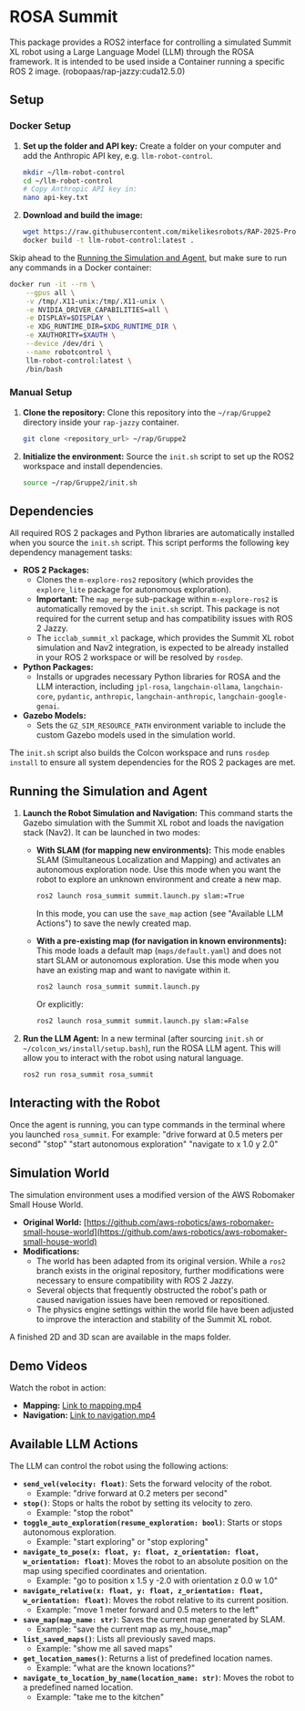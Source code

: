 # ROSA Summit

This package provides a ROS2 interface for controlling a simulated Summit XL robot using a Large Language Model (LLM) through the ROSA framework.
It is intended to be used inside a Container running a specific ROS 2 image. (robopaas/rap-jazzy:cuda12.5.0)

## Setup

### Docker Setup

1. **Set up the folder and API key:**
   Create a folder on your computer and add the Anthropic API key, e.g. `llm-robot-control`.

   ```bash
   mkdir ~/llm-robot-control
   cd ~/llm-robot-control
   # Copy Anthropic API key in:
   nano api-key.txt
   ```

1. **Download and build the image:**
   ```bash
   wget https://raw.githubusercontent.com/mikelikesrobots/RAP-2025-Project-Group-2/refs/heads/main/Dockerfile
   docker build -t llm-robot-control:latest .
   ```

Skip ahead to the [Running the Simulation and Agent](#running-the-simulation-and-agent), but make sure to run any commands in a Docker container:

```bash
docker run -it --rm \
    --gpus all \
    -v /tmp/.X11-unix:/tmp/.X11-unix \
    -e NVIDIA_DRIVER_CAPABILITIES=all \
    -e DISPLAY=$DISPLAY \
    -e XDG_RUNTIME_DIR=$XDG_RUNTIME_DIR \
    -e XAUTHORITY=$XAUTH \
    --device /dev/dri \
    --name robotcontrol \
    llm-robot-control:latest \
    /bin/bash
```

### Manual Setup

1.  **Clone the repository:**
    Clone this repository into the `~/rap/Gruppe2` directory inside your `rap-jazzy` container.

    ```bash
    git clone <repository_url> ~/rap/Gruppe2
    ```

2.  **Initialize the environment:**
    Source the `init.sh` script to set up the ROS2 workspace and install dependencies.
    ```bash
    source ~/rap/Gruppe2/init.sh
    ```

## Dependencies

All required ROS 2 packages and Python libraries are automatically installed when you source the `init.sh` script. This script performs the following key dependency management tasks:

- **ROS 2 Packages:**
  - Clones the `m-explore-ros2` repository (which provides the `explore_lite` package for autonomous exploration).
  - **Important:** The `map_merge` sub-package within `m-explore-ros2` is automatically removed by the `init.sh` script. This package is not required for the current setup and has compatibility issues with ROS 2 Jazzy.
  - The `icclab_summit_xl` package, which provides the Summit XL robot simulation and Nav2 integration, is expected to be already installed in your ROS 2 workspace or will be resolved by `rosdep`.
- **Python Packages:**
  - Installs or upgrades necessary Python libraries for ROSA and the LLM interaction, including `jpl-rosa`, `langchain-ollama`, `langchain-core`, `pydantic`, `anthropic`, `langchain-anthropic`, `langchain-google-genai`.
- **Gazebo Models:**
  - Sets the `GZ_SIM_RESOURCE_PATH` environment variable to include the custom Gazebo models used in the simulation world.

The `init.sh` script also builds the Colcon workspace and runs `rosdep install` to ensure all system dependencies for the ROS 2 packages are met.

## Running the Simulation and Agent

1.  **Launch the Robot Simulation and Navigation:**
    This command starts the Gazebo simulation with the Summit XL robot and loads the navigation stack (Nav2). It can be launched in two modes:

    - **With SLAM (for mapping new environments):**
      This mode enables SLAM (Simultaneous Localization and Mapping) and activates an autonomous exploration node. Use this mode when you want the robot to explore an unknown environment and create a new map.

      ```bash
      ros2 launch rosa_summit summit.launch.py slam:=True
      ```

      In this mode, you can use the `save_map` action (see "Available LLM Actions") to save the newly created map.

    - **With a pre-existing map (for navigation in known environments):**
      This mode loads a default map (`maps/default.yaml`) and does not start SLAM or autonomous exploration. Use this mode when you have an existing map and want to navigate within it.
      ```bash
      ros2 launch rosa_summit summit.launch.py
      ```
      Or explicitly:
      ```bash
      ros2 launch rosa_summit summit.launch.py slam:=False
      ```

2.  **Run the LLM Agent:**
    In a new terminal (after sourcing `init.sh` or `~/colcon_ws/install/setup.bash`), run the ROSA LLM agent. This will allow you to interact with the robot using natural language.
    ```bash
    ros2 run rosa_summit rosa_summit
    ```

## Interacting with the Robot

Once the agent is running, you can type commands in the terminal where you launched `rosa_summit`. For example:
"drive forward at 0.5 meters per second"
"stop"
"start autonomous exploration"
"navigate to x 1.0 y 2.0"

## Simulation World

The simulation environment uses a modified version of the AWS Robomaker Small House World.

- **Original World:** [https://github.com/aws-robotics/aws-robomaker-small-house-world](https://github.com/aws-robotics/aws-robomaker-small-house-world)
- **Modifications:**
  - The world has been adapted from its original version. While a `ros2` branch exists in the original repository, further modifications were necessary to ensure compatibility with ROS 2 Jazzy.
  - Several objects that frequently obstructed the robot's path or caused navigation issues have been removed or repositioned.
  - The physics engine settings within the world file have been adjusted to improve the interaction and stability of the Summit XL robot.

A finished 2D and 3D scan are available in the maps folder.

## Demo Videos

Watch the robot in action:

- **Mapping:** [Link to mapping.mp4](./demo/mapping.mp4)
- **Navigation:** [Link to navigation.mp4](./demo/navigation.mp4)

## Available LLM Actions

The LLM can control the robot using the following actions:

- **`send_vel(velocity: float)`**: Sets the forward velocity of the robot.
  - Example: "drive forward at 0.2 meters per second"
- **`stop()`**: Stops or halts the robot by setting its velocity to zero.
  - Example: "stop the robot"
- **`toggle_auto_exploration(resume_exploration: bool)`**: Starts or stops autonomous exploration.
  - Example: "start exploring" or "stop exploring"
- **`navigate_to_pose(x: float, y: float, z_orientation: float, w_orientation: float)`**: Moves the robot to an absolute position on the map using specified coordinates and orientation.
  - Example: "go to position x 1.5 y -2.0 with orientation z 0.0 w 1.0"
- **`navigate_relative(x: float, y: float, z_orientation: float, w_orientation: float)`**: Moves the robot relative to its current position.
  - Example: "move 1 meter forward and 0.5 meters to the left"
- **`save_map(map_name: str)`**: Saves the current map generated by SLAM.
  - Example: "save the current map as my_house_map"
- **`list_saved_maps()`**: Lists all previously saved maps.
  - Example: "show me all saved maps"
- **`get_location_names()`**: Returns a list of predefined location names.
  - Example: "what are the known locations?"
- **`navigate_to_location_by_name(location_name: str)`**: Moves the robot to a predefined named location.
  - Example: "take me to the kitchen"
